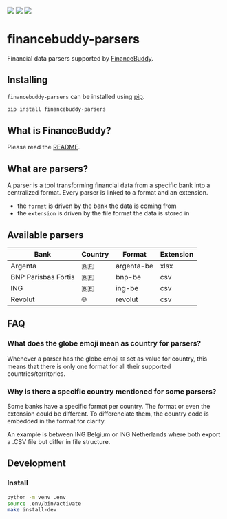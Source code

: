 ![](https://img.shields.io/badge/pypi-0.4.0-blue)
![](https://img.shields.io/badge/python-3.12-blue)
![](https://img.shields.io/badge/license-GPLv3.0-blue)

# financebuddy-parsers

Financial data parsers supported by [FinanceBuddy](https://github.com/cedricduriau/financebuddy).

## Installing

`financebuddy-parsers` can be installed using [pip](https://pypi.org/project/pip/).

```sh
pip install financebuddy-parsers
```

## What is FinanceBuddy?

Please read the [README](https://github.com/cedricduriau/financebuddy/blob/main/README.md).

## What are parsers?

A parser is a tool transforming financial data from a specific bank into a centralized format. Every parser is linked to a format and an extension.

- the `format` is driven by the bank the data is coming from
- the `extension` is driven by the file format the data is stored in

## Available parsers

| Bank                          | Country   | Format        | Extension  |
--------------------------------|-----------|---------------|------------|
| Argenta                       | 🇧🇪        | argenta-be    | xlsx       |
| BNP Parisbas Fortis           | 🇧🇪        | bnp-be        | csv        |
| ING                           | 🇧🇪        | ing-be        | csv        |
| Revolut                       | 🌐        | revolut       | csv        |

## FAQ

### What does the globe emoji mean as country for parsers?

Whenever a parser has the globe emoji 🌐 set as value for country, this means that there is only one format for all their supported countries/territories.

### Why is there a specific country mentioned for some parsers?

Some banks have a specific format per country. The format or even the extension could be different. To differenciate them, the country code is embedded in the format for clarity.

An example is between ING Belgium or ING Netherlands where both export a .CSV file but differ in file structure.

## Development

### Install
```sh
python -m venv .env
source .env/bin/activate
make install-dev
```
